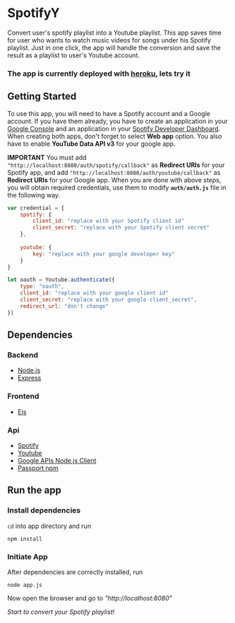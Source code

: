 # SpotifyY
Convert user's spotify playlist into a Youtube playlist. This app saves time for user who wants to watch music videos for songs under his Spotify playlist. Just in one click, the app will handle the conversion and save the result as a playlist to user's Youtube account.

### The app is currently deployed with [heroku](https://spotifyy.herokuapp.com/), lets try it

## Getting Started
To use this app, you will need to have a Spotify account and a Google account. If you have them already, you have to create an application in your [Google Console](https://console.developers.google.com/) and an application in your [Spotify Developer Dashboard](https://beta.developer.spotify.com/). When creating both apps, don't forget to select **Web app** option. You also have to enable **YouTube Data API v3** for your google app.

**IMPORTANT** You must add ```"http://localhost:8080/auth/spotify/callback"``` as **Redirect URIs** for your Spotify app, and add ```"http://localhost:8080/auth/youtube/callback"``` as **Redirect URIs** for your Google app. 
When you are done with above steps, you will obtain required credentials, use them to modify **```auth/auth.js```** file in the following way.

```js
var credential = {
    spotify: {
        client_id: "replace with your Spotify client id"
        client_secret: "replace with your Spotify client secret"
    },
    
    youtube: {
        key: "replace with your google developer key"
    }
}

let oauth = Youtube.authenticate({
    type: "oauth",
    client_id: "replace with your google client id"
    client_secret: "replace with your google client_secret",
    redirect_url: "don't change" 
})
```

## Dependencies
### Backend
* [Node.js](https://nodejs.org/en/)
* [Express](https://expressjs.com/)

### Frontend
* [Ejs](http://www.embeddedjs.com/)

### Api
* [Spotify](https://developer.spotify.com/web-api/)
* [Youtube](https://developers.google.com/youtube/)
* [Google APIs Node.js Client](https://www.npmjs.com/package/googleapis)
* [Passport npm](https://www.npmjs.com/package/passport)

## Run the app
### Install dependencies
```cd``` into app directory and run
```
npm install
```

### Initiate App
After dependencies are correctly installed, run
```
node app.js
```
Now open the browser and go to *"http://localhost:8080"*

*Start to convert your Spotify playlist!*
